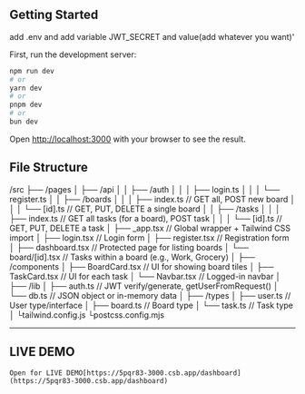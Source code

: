 
## Getting Started

add .env and add variable JWT_SECRET and value(add whatever you want)'

First, run the development server:

```bash
npm run dev
# or
yarn dev
# or
pnpm dev
# or
bun dev
```

Open [http://localhost:3000](http://localhost:3000) with your browser to see the result.
## File Structure
/src
├── /pages
│   ├── /api
│   │   ├── /auth
│   │   │   ├── login.ts
│   │   │   └── register.ts
│   │   ├── /boards
│   │   │   ├── index.ts       // GET all, POST new board
│   │   │   └── [id].ts        // GET, PUT, DELETE a single board
│   │   ├── /tasks
│   │   │   ├── index.ts       // GET all tasks (for a board), POST task
│   │   │   └── [id].ts        // GET, PUT, DELETE a task
│   ├── _app.tsx               // Global wrapper + Tailwind CSS import
│   ├── login.tsx              // Login form
│   ├── register.tsx           // Registration form
│   ├── dashboard.tsx          // Protected page for listing boards
│   └── board/[id].tsx         // Tasks within a board (e.g., Work, Grocery)
│
├── /components
│   ├── BoardCard.tsx          // UI for showing board tiles
│   ├── TaskCard.tsx           // UI for each task
│   └── Navbar.tsx             // Logged-in navbar
│
├── /lib
│   ├── auth.ts                // JWT verify/generate, getUserFromRequest()
│   └── db.ts                  // JSON object or in-memory data
│
├── /types
│   ├── user.ts                // User type/interface
│   ├── board.ts               // Board type
│   └── task.ts                // Task type
│
└tailwind.config.js
└postcss.config.mjs

---
## LIVE DEMO
    Open for LIVE DEMO[https://5pqr83-3000.csb.app/dashboard] (https://5pqr83-3000.csb.app/dashboard)